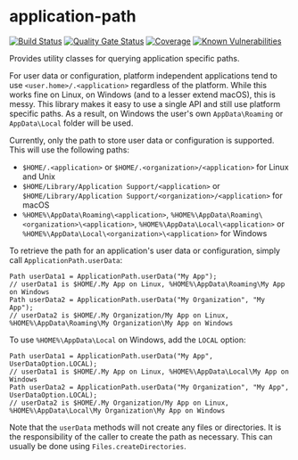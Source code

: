 # application-path
<!--[![Maven Central](https://img.shields.io/maven-central/v/com.github.robtimus/application-path)](https://search.maven.org/artifact/com.github.robtimus/application-path)-->
[![Build Status](https://github.com/robtimus/application-path/actions/workflows/build.yml/badge.svg)](https://github.com/robtimus/application-path/actions/workflows/build.yml)
[![Quality Gate Status](https://sonarcloud.io/api/project_badges/measure?project=com.github.robtimus%3Aapplication-path&metric=alert_status)](https://sonarcloud.io/summary/overall?id=com.github.robtimus%3Aapplication-path)
[![Coverage](https://sonarcloud.io/api/project_badges/measure?project=com.github.robtimus%3Aapplication-path&metric=coverage)](https://sonarcloud.io/summary/overall?id=com.github.robtimus%3Aapplication-path)
[![Known Vulnerabilities](https://snyk.io/test/github/robtimus/application-path/badge.svg)](https://snyk.io/test/github/robtimus/application-path)

Provides utility classes for querying application specific paths.

For user data or configuration, platform independent applications tend to use `<user.home>/.<application>` regardless of the platform. While this works fine on Linux, on Windows (and to a lesser extend macOS), this is messy. This library makes it easy to use a single API and still use platform specific paths. As a result, on Windows the user's own `AppData\Roaming` or `AppData\Local` folder will be used.

Currently, only the path to store user data or configuration is supported. This will use the following paths:

* `$HOME/.<application>` or `$HOME/.<organization>/<application>` for Linux and Unix
* `$HOME/Library/Application Support/<application>` or `$HOME/Library/Application Support/<organization>/<application>` for macOS
* `%HOME%\AppData\Roaming\<application>`, `%HOME%\AppData\Roaming\<organization>\<application>`, `%HOME%\AppData\Local\<application>` or `%HOME%\AppData\Local\<organization>\<application>` for Windows

To retrieve the path for an application's user data or configuration, simply call `ApplicationPath.userData`:

```
Path userData1 = ApplicationPath.userData("My App");
// userData1 is $HOME/.My App on Linux, %HOME%\AppData\Roaming\My App on Windows
Path userData2 = ApplicationPath.userData("My Organization", "My App");
// userData2 is $HOME/.My Organization/My App on Linux, %HOME%\AppData\Roaming\My Organization\My App on Windows
```

To use `%HOME%\AppData\Local` on Windows, add the `LOCAL` option:

```
Path userData1 = ApplicationPath.userData("My App", UserDataOption.LOCAL);
// userData1 is $HOME/.My App on Linux, %HOME%\AppData\Local\My App on Windows
Path userData2 = ApplicationPath.userData("My Organization", "My App", UserDataOption.LOCAL);
// userData2 is $HOME/.My Organization/My App on Linux, %HOME%\AppData\Local\My Organization\My App on Windows
```

Note that the `userData` methods will not create any files or directories. It is the responsibility of the caller to create the path as necessary. This can usually be done using `Files.createDirectories`.
